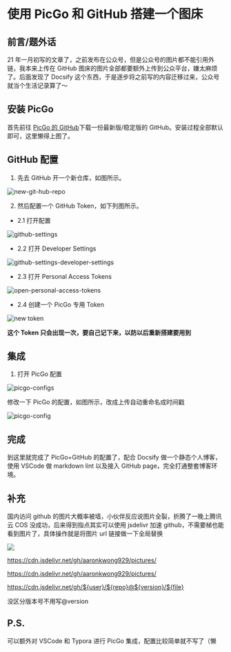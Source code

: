# 使用 PicGo 和 GitHub 搭建一个图床

## 前言/题外话

21 年一月初写的文章了，之前发布在公众号，但是公众号的图片都不能引用外链，我本来上传在 GitHub 图床的图片全部都要额外上传到公众平台，嫌太麻烦了。后面发现了 Docsify 这个东西，于是逐步将之前写的内容迁移过来，公众号就当个生活记录算了～

## 安装 PicGo

首先前往 [PicGo 的 GitHub](https://github.com/Molunerfinn/PicGo)下载一份最新版/稳定版的 GitHub。安装过程全部默认即可，这里懒得上图了。

## GitHub 配置

1. 先去 GitHub 开一个新仓库，如图所示。

![new-git-hub-repo](https://cdn.jsdelivr.net/gh/aaronkwong929/pictures/2021-01-18-16-42-51.png)

2. 然后配置一个 GitHub Token，如下列图所示。

- 2.1 打开配置

![github-settings](https://cdn.jsdelivr.net/gh/aaronkwong929/pictures/2021-01-18-16-44-22.png)

- 2.2 打开 Developer Settings

![github-settings-developer-settings](https://cdn.jsdelivr.net/gh/aaronkwong929/pictures/2021-01-18-16-44-44.png)

- 2.3 打开 Personal Access Tokens

![open-personal-access-tokens](https://cdn.jsdelivr.net/gh/aaronkwong929/pictures/2021-01-18-16-45-23.png)

- 2.4 创建一个 PicGo 专用 Token

![new token](https://cdn.jsdelivr.net/gh/aaronkwong929/pictures/2021-01-18-16-46-12.png)

**这个 Token 只会出现一次，要自己记下来，以防以后重新搭建要用到**

## 集成

1. 打开 PicGo 配置

![picgo-configs](https://cdn.jsdelivr.net/gh/aaronkwong929/pictures/2021-01-18-16-47-43.png)

修改一下 PicGo 的配置，如图所示，改成上传自动重命名成时间戳

![picgo-config](https://cdn.jsdelivr.net/gh/aaronkwong929/pictures/2021-01-18-16-55-04.png)

## 完成

到这里就完成了 PicGo+GitHub 的配置了，配合 Docsify 做一个静态个人博客，使用 VSCode 做 markdown lint 以及接入 GitHub page，完全打通整套博客环境。

## 补充

国内访问 github 的图片大概率被墙，小伙伴反应说图片全裂，折腾了一晚上腾讯云 COS 没成功，后来得到指点其实可以使用 jsdelivr 加速 github，不需要梯也能看到图片了，具体操作就是将图片 url 链接做一下全局替换

![](https://cdn.jsdelivr.net/gh/aaronkwong929/pictures/20210424205958.png)

https://cdn.jsdelivr.net/gh/aaronkwong929/pictures/

https://cdn.jsdelivr.net/gh/aaronkwong929/pictures/

https://cdn.jsdelivr.net/gh/${user}/${repo}@${version}/${file}

没区分版本号不用写@version

## P.S.

可以额外对 VSCode 和 Typora 进行 PicGo 集成，配置比较简单就不写了（懒

